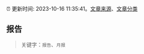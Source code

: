 :alarm_clock: 更新时间: 2023-10-16 11:35:41。[文章来源](/README.md)、[文章分类](/TAGS.md)

## 报告


> 关键字：`报告`、`月报`



